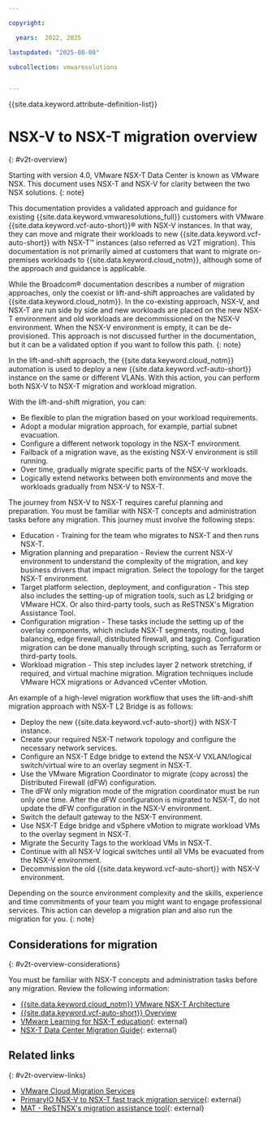 ```yaml
---

copyright:

  years:  2022, 2025

lastupdated: "2025-08-08"

subcollection: vmwaresolutions


---
```


{{site.data.keyword.attribute-definition-list}}

# NSX-V to NSX-T migration overview
{: #v2t-overview}

Starting with version 4.0, VMware NSX-T Data Center is known as VMware NSX. This document uses NSX-T and NSX-V for clarity between the two NSX solutions.
{: note}

This documentation provides a validated approach and guidance for existing {{site.data.keyword.vmwaresolutions_full}} customers with VMware {{site.data.keyword.vcf-auto-short}}® with NSX-V instances. In that way, they can move and migrate their workloads to new {{site.data.keyword.vcf-auto-short}} with NSX-T™ instances (also referred as V2T migration). This documentation is not primarily aimed at customers that want to migrate on-premises workloads to {{site.data.keyword.cloud_notm}}, although some of the approach and guidance is applicable.

While the Broadcom® documentation describes a number of migration approaches, only the coexist or lift-and-shift approaches are validated by {{site.data.keyword.cloud_notm}}. In the co-existing approach, NSX-V, and NSX-T are run side by side and new workloads are placed on the new NSX-T environment and old workloads are decommissioned on the NSX-V environment. When the NSX-V environment is empty, it can be de-provisioned. This approach is not discussed further in the documentation, but it can be a validated option if you want to follow this path.
{: note}

In the lift-and-shift approach, the {{site.data.keyword.cloud_notm}} automation is used to deploy a new {{site.data.keyword.vcf-auto-short}} instance on the same or different VLANs. With this action, you can perform both NSX-V to NSX-T migration and workload migration.

With the lift-and-shift migration, you can:

* Be flexible to plan the migration based on your workload requirements.
* Adopt a modular migration approach, for example, partial subnet evacuation.
* Configure a different network topology in the NSX-T environment.
* Failback of a migration wave, as the existing NSX-V environment is still running.
* Over time, gradually migrate specific parts of the NSX-V workloads.
* Logically extend networks between both environments and move the workloads gradually from NSX-V to NSX-T.

The journey from NSX-V to NSX-T requires careful planning and preparation. You must be familiar with NSX-T concepts and administration tasks before any migration. This journey must involve the following steps:

* Education - Training for the team who migrates to NSX-T and then runs NSX-T.
* Migration planning and preparation - Review the current NSX-V environment to understand the complexity of the migration, and key business drivers that impact migration. Select the topology for the target NSX-T environment.
* Target platform selection, deployment, and configuration - This step also includes the setting-up of migration tools, such as L2 bridging or VMware HCX. Or also third-party tools, such as ReSTNSX's Migration Assistance Tool.
* Configuration migration - These tasks include the setting up of the overlay components, which include NSX-T segments, routing, load balancing, edge firewall, distributed firewall, and tagging. Configuration migration can be done manually through scripting, such as Terraform or third-party tools.
* Workload migration - This step includes layer 2 network stretching, if required, and virtual machine migration. Migration techniques include VMware HCX migrations or Advanced vCenter vMotion.

An example of a high-level migration workflow that uses the lift-and-shift migration approach with NSX-T L2 Bridge is as follows:

* Deploy the new {{site.data.keyword.vcf-auto-short}} with NSX-T instance.
* Create your required NSX-T network topology and configure the necessary network services.
* Configure an NSX-T Edge bridge to extend the NSX-V VXLAN/logical switch/virtual wire to an overlay segment in NSX-T.
* Use the VMware Migration Coordinator to migrate (copy across) the Distributed Firewall (dFW) configuration.
* The dFW only migration mode of the migration coordinator must be run only one time. After the dFW configuration is migrated to NSX-T, do not update the dFW configuration in the NSX-V environment.
* Switch the default gateway to the NSX-T environment.
* Use NSX-T Edge bridge and vSphere vMotion to migrate workload VMs to the overlay segment in NSX-T.
* Migrate the Security Tags to the workload VMs in NSX-T.
* Continue with all NSX-V logical switches until all VMs be evacuated from the NSX-V environment.
* Decommission the old {{site.data.keyword.vcf-auto-short}} with NSX-V environment.

Depending on the source environment complexity and the skills, experience and time commitments of your team you might want to engage professional services. This action can develop a migration plan and also run the migration for you.
{: note}

## Considerations for migration
{: #v2t-overview-considerations}

You must be familiar with NSX-T concepts and administration tasks before any migration. Review the following information:

* [{{site.data.keyword.cloud_notm}} VMware NSX-T Architecture](/docs/vmwaresolutions?topic=vmwaresolutions-nsx-t-design)
* [{{site.data.keyword.vcf-auto-short}} Overview](/docs/vmwaresolutions?topic=vmwaresolutions-vc_vcenterserveroverview)
* [VMware Learning for NSX-T education](https://www.broadcom.com/support/education/vmware){: external}
* [NSX-T Data Center Migration Guide](https://techdocs.broadcom.com/us/en/vmware-cis/nsx/nsxt-dc/3-2/migration-guide/nsx-t-data-center-migration-guide.html){: external}

## Related links
{: #v2t-overview-links}

* [VMware Cloud Migration Services](/catalog/services/vmware-cloud-migration-services)
* [PrimaryIO NSX-V to NSX-T fast track migration service](https://hdm.primaryio.com/lp/nsxvtot){: external}
* [MAT - ReSTNSX's migration assistance tool](https://www.restnsx.com/post/migration-assistance-tool-mat){: external}

